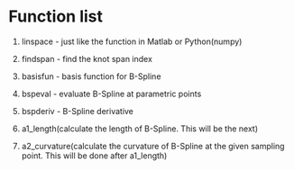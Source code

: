 # Function list

1. linspace - just like the function in Matlab or Python(numpy)

2. findspan - find the knot span index

3. basisfun - basis function for B-Spline

4. bspeval - evaluate B-Spline at parametric points

5. bspderiv - B-Spline derivative

6. a1_length(calculate the length of B-Spline. This will be the next)

7. a2_curvature(calculate the curvature of B-Spline at the given sampling point. This will be done after a1_length)
